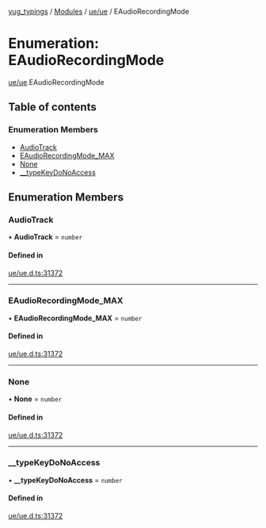 [yug_typings](../README.md) / [Modules](../modules.md) / [ue/ue](../modules/ue_ue.md) / EAudioRecordingMode

# Enumeration: EAudioRecordingMode

[ue/ue](../modules/ue_ue.md).EAudioRecordingMode

## Table of contents

### Enumeration Members

- [AudioTrack](ue_ue.EAudioRecordingMode.md#audiotrack)
- [EAudioRecordingMode\_MAX](ue_ue.EAudioRecordingMode.md#eaudiorecordingmode_max)
- [None](ue_ue.EAudioRecordingMode.md#none)
- [\_\_typeKeyDoNoAccess](ue_ue.EAudioRecordingMode.md#__typekeydonoaccess)

## Enumeration Members

### AudioTrack

• **AudioTrack** = `number`

#### Defined in

[ue/ue.d.ts:31372](https://github.com/YugMetaverse/yug_typings/blob/25cad34/ue/ue.d.ts#L31372)

___

### EAudioRecordingMode\_MAX

• **EAudioRecordingMode\_MAX** = `number`

#### Defined in

[ue/ue.d.ts:31372](https://github.com/YugMetaverse/yug_typings/blob/25cad34/ue/ue.d.ts#L31372)

___

### None

• **None** = `number`

#### Defined in

[ue/ue.d.ts:31372](https://github.com/YugMetaverse/yug_typings/blob/25cad34/ue/ue.d.ts#L31372)

___

### \_\_typeKeyDoNoAccess

• **\_\_typeKeyDoNoAccess** = `number`

#### Defined in

[ue/ue.d.ts:31372](https://github.com/YugMetaverse/yug_typings/blob/25cad34/ue/ue.d.ts#L31372)
